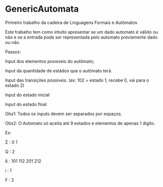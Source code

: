 # GenericAutomata

Primeiro trabalho da cadeira de Linguagens Formais e Autômatos

Este trabalho tem como intuito apresentar se um dado automato é válido ou não e se a entrada pode ser representada pelo automato previamente dado ou não.

Passos:

  Input dos elementos possiveis do autômato;
  
  Input da quantidade de estádos que o autômato terá.
  
  Input das transições possíveis. (ex: 102 = estado 1, recebe 0, vai para o estado 2)
  
  Input do estado inicial
  
  Input do estado final

Obs1: Todos os inputs devem ser separados por espaços.

Obs2: O Automato só aceita até 9 estados e elementos de apenas 1 digito.

Ex:

  Σ : 0 1
  
  Q : 2
  
  δ : 101 112 201 212
  
  i : 1
  
  F : 2
  
